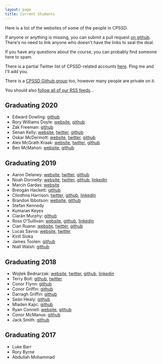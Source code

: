 ```yaml
---
layout: page
title: Current Students
---
```


Here is a list of the websites of some of the people in CPSSD.

If anyone or anything is missing, you can submit a pull request [on github](http://github.com/iandioch/cpssd.net). There's no need to link anyone who doesn't have the links to seal the deal.

If you have any questions about the course, you can probably find someone here to spam.

There is a partial Twitter list of CPSSD-related accounts [here](https://twitter.com/iandioch/lists/cpssd). Ping me and I'll add you.

There is a [CPSSD Github group](http://github.com/CPSSD) too, however many people are private on it.

You should also [follow all of our RSS feeds](http://feedlark.com)...

## Graduating 2020

- Edward Dowling: [github](https://github.com/EdwardDowling)
- Rory Williams Doyle: [website](https://rorywilliamsdoyle.com), [github](https://github.com/Rawd2020)
- Zak Freeman: [github](https://github.com/izaakf)
- Senan Kelly: [website](http://senan.xyz), [twitter](http://twitter.com/sentriz), [github](http://github.com/sentriz)
- Oskar McDermott: [website](http://1999.cool), [twitter](http://twitter.com/OskarmcD), [github](http://github.com/oskarmcd)
- Alex McGrath Kraak: [website](http://kraak.party), [twitter](https://twitter.com/mouldysammich), [github](https://github.com/AlexKraak)
- Ben McMahon: [website](http://www.redbrick.dcu.ie/~mcmahon/), [github](https://github.com/benmcmahon100)

## Graduating 2019

- Aaron Delaney: [website](http://devoxel.github.io), [twitter](http://twitter.com/devoxel), [github](http://github.com/devoxel)
- Noah Donnelly: [website](http://mycode.doesnot.run), [twitter](http://twitter.com/iandioch), [github](http://github.com/iandioch), [linkedin](https://ie.linkedin.com/in/noah-donnelly-21428269)
- Marcin Gardas: [website](http://marcingardas.com)
- Breogán Hackett: [github](https://github.com/boaheck)
- Clíodhna Harrison: [twitter](https://twitter.com/Classic_Cli), [github](https://github.com/cliodhnaharrison), [linkedin](https://www.linkedin.com/in/cl%C3%ADodhna-harrison-94759b107)
- Brandon Ibbotson: [website](https://byxor.github.io/), [github](http://github.com/byxor)
- Stefan Kennedy
- Kumaran Keyes
- Ciarán Murphy: [github](https://github.com/Smurphicus)
- Ross O'Sullivan: [website](http://sailslick.xyz), [github](http://github.com/SailSlick), [linkedin](https://www.linkedin.com/in/ross-o-sullivan-8b6031116)
- Cian Ruane: [website](http://binarysear.ch), [twitter](http://twitter.com/CianLR), [github](http://github.com/CianLR)
- Lucas Savva: [website](http://m1cr0man.com), [twitter](http://twitter.com/m1cr0m4n)
- Kirill Sloka
- James Toolen: [github](https://github.com/GwailuJ)
- Niall Walsh: [github](https://github.com/Deniall)

## Graduating 2018

- Wojtek Bednarzak: [website](http://razoft.com), [twitter](https://twitter.com/mevoytech), [github](https://github.com/VoyTechnology), [linkedin](https://ie.linkedin.com/in/wojciechbednarzak)
- Terry Bolt: [github](https://github.com/GoldenBadger), [twitter](https://twitter.com/goldenbadger)
- Conor Flynn: [github](https://github.com/conor-f)
- Conor Griffin: [github](https://github.com/ConorGriffin37)
- Darragh Griffin: [github](https://github.com/DarraghGriffin)
- Seán Healy: [github](https://github.com/SeanHealy33)
- Mladen Kajic: [github](https://github.com/CanOpener)
- Ryan Connell: [website](http://rhinodude.com), [github](https://github.com/RyanConnell)
- Conor McManus: [github](https://github.com/cgmc)
- Jack Smith: [github](https://github.com/JackSmith54)


## Graduating 2017

- Luke Barr
- Rory Byrne
- Abdullah Mohammad
